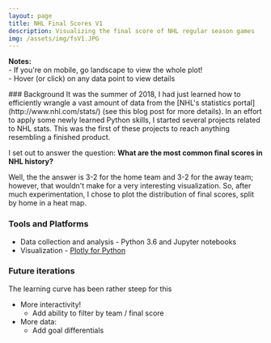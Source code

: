 ```yaml
---
layout: page
title: NHL Final Scores V1
description: Visualizing the final score of NHL regular season games
img: /assets/img/fsV1.JPG
---
```

<div class="note">
  <p><strong>Notes:</strong> <br/> 
	- If you're on mobile, go landscape to view the whole plot!<br/> 
	- Hover (or click) on any data point to view details</p>
</div>
<object class="heatmap" data="../html/scores-heatmap.html"></object>
### Background
It was the summer of 2018, I had just learned how to efficiently wrangle a vast amount of data from the [NHL's statistics portal](http://www.nhl.com/stats/) (see this blog post for more details). In an effort to apply some newly learned Python skills, I started several projects related to NHL stats. This was the first of these projects to reach anything resembling a finished product.

I set out to answer the question: **What are the most common final scores in NHL history?** 

Well, the the answer is 3-2 for the home team and 3-2 for the away team; however, that wouldn't make for a very interesting visualization. So, after much experimentation, I chose to plot the distribution of final scores, split by home  in a heat map.
### Tools and Platforms
* Data collection and analysis - Python 3.6 and Jupyter notebooks
* Visualization - [Plotly for Python](https://plot.ly/python/)

### Future iterations
The learning curve has been rather steep for this 
* More interactivity!
	* Add ability to filter by team / final score
* More data:
	* Add goal differentials


